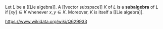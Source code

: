 Let $L$ be a [[Lie algebra]]. A [[vector subspace]] $K$ of $L$ is a **subalgebra** of $L$ if $[xy] \in K$ whenever $x,y \in K$. Moreover, $K$ is itself a [[Lie algebra]]. 

https://www.wikidata.org/wiki/Q629933